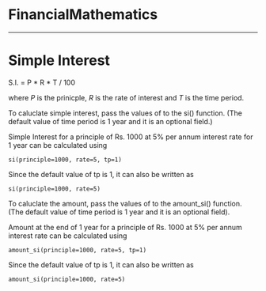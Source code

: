 # FinancialMathematics
---

# Simple Interest

S.I. = P * R * T / 100

where _P_ is the prinicple,
	  _R_ is the rate of interest and 
	  _T_ is the time period.

To caluclate simple interest, pass the values of to the si() function.
(The default value of time period is 1 year and it is an optional field.)

Simple Interest for a principle of Rs. 1000 at 5% per annum interest rate
for 1 year can be calculated using
```
si(principle=1000, rate=5, tp=1)
```
Since the default value of tp is 1, it can also be written as
```
si(principle=1000, rate=5)
```

To caluclate the amount, pass the values of to the amount\_si() function.
(The default value of time period is 1 year and it is an optional field).

Amount at the end of 1 year for a principle of Rs. 1000
at 5% per annum interest rate can be calculated using
```
amount_si(principle=1000, rate=5, tp=1)
```
Since the default value of tp is 1, it can also be written as
```
amount_si(principle=1000, rate=5)
```
